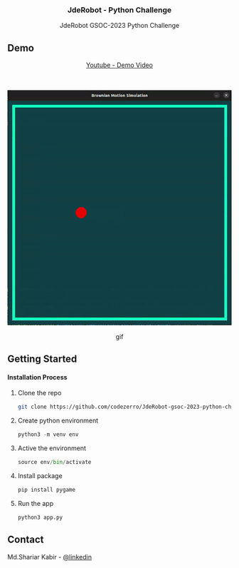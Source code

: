 <div align="center">

  <h3 align="center">JdeRobot - Python Challenge</h3>

  <p align="center">
  JdeRobot GSOC-2023 Python Challenge
  </br>

  </p>
</div>

<!-- ABOUT THE PROJECT -->

## Demo

<div align="center">
<a href="https://youtu.be/wswvLJseEu0" target="_blank">Youtube - Demo Video</a>
</div>
</br>
</br>

![main pic](./video/brownian-motion.gif)

<div align="center">gif</div>

<!-- GETTING STARTED -->

## Getting Started

#### Installation Process

1. Clone the repo
    ```sh
    git clone https://github.com/codezerro/JdeRobot-gsoc-2023-python-challenge.git
    ```
2. Create python environment
    ```python
    python3 -m venv env
    ```
3. Active the environment
    ```python
    source env/bin/activate
    ```
4. Install package
    ```python
    pip install pygame
    ```
5. Run the app
    ```python
    python3 app.py
    ```

<!-- CONTACT -->

## Contact

Md.Shariar Kabir - [@linkedin](https://www.linkedin.com/in/md-shariar-kabir-238171160/)
